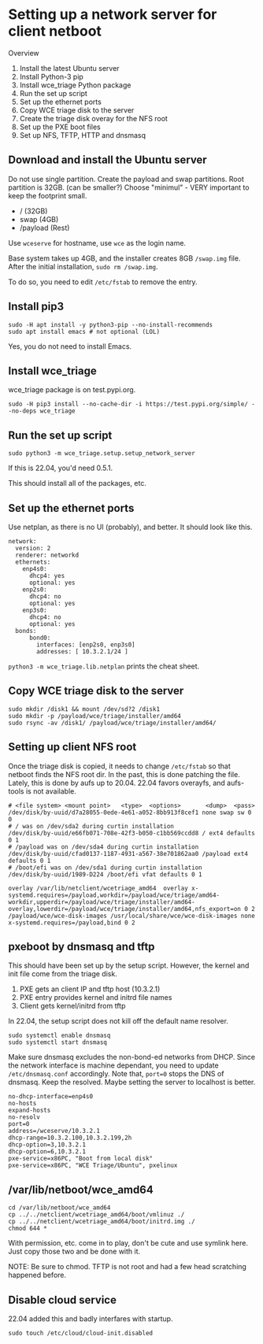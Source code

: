 # Setting up a network server for client netboot

Overview

1. Install the latest Ubuntu server
2. Install Python-3 pip
3. Install wce_triage Python package
4. Run the set up script
5. Set up the ethernet ports
4. Copy WCE triage disk to the server
5. Create the triage disk overay for the NFS root
6. Set up the PXE boot files
4. Set up NFS, TFTP, HTTP and dnsmasq

## Download and install the Ubuntu server
Do not use single partition. Create the payload and swap partitions. Root partition is 32GB. (can be smaller?)
Choose "minimul" - VERY important to keep the footprint small.

* / (32GB)
* swap (4GB)
* /payload (Rest)

Use `wceserve` for hostname, use `wce` as the login name.

Base system takes up 4GB, and the installer creates 8GB `/swap.img` file. After the initial installation, `sudo rm /swap.img`.

To do so, you need to edit `/etc/fstab` to remove the entry.


## Install pip3

```
sudo -H apt install -y python3-pip --no-install-recommends
sudo apt install emacs # not optional (LOL)

```

Yes, you do not need to install Emacs.

## Install wce_triage
wce_triage package is on test.pypi.org.

```
sudo -H pip3 install --no-cache-dir -i https://test.pypi.org/simple/ --no-deps wce_triage
```

## Run the set up script

```
sudo python3 -m wce_triage.setup.setup_network_server
```
If this is 22.04, you'd need 0.5.1.

This should install all of the packages, etc.

## Set up the ethernet ports

Use netplan, as there is no UI (probably), and better. It should look like this. 

```
network:
  version: 2
  renderer: networkd
  ethernets:
    enp4s0:
      dhcp4: yes
      optional: yes
    enp2s0:
      dhcp4: no
      optional: yes
    enp3s0:
      dhcp4: no
      optional: yes
  bonds:
      bond0:
        interfaces: [enp2s0, enp3s0]
        addresses: [ 10.3.2.1/24 ]
```

`python3 -m wce_triage.lib.netplan` prints the cheat sheet.

## Copy WCE triage disk to the server

```
sudo mkdir /disk1 && mount /dev/sd?2 /disk1
sudo mkdir -p /payload/wce/triage/installer/amd64
sudo rsync -av /disk1/ /payload/wce/triage/installer/amd64/
```

## Setting up client NFS root 

Once the triage disk is copied, it needs to change `/etc/fstab` so that netboot finds the NFS root dir.
In the past, this is done patching the file. Lately, this is done by aufs up to 20.04. 22.04 favors overayfs, and aufs-tools is not available.

```
# <file system> <mount point>   <type>  <options>       <dump>  <pass>
/dev/disk/by-uuid/d7a28055-0ede-4e61-a052-8bb913f8cef1 none swap sw 0 0
# / was on /dev/sda2 during curtin installation
/dev/disk/by-uuid/e66fb071-708e-42f3-b050-c1bb569ccdd8 / ext4 defaults 0 1
# /payload was on /dev/sda4 during curtin installation
/dev/disk/by-uuid/cfad0137-1187-4931-a567-38e701862aa0 /payload ext4 defaults 0 1
# /boot/efi was on /dev/sda1 during curtin installation
/dev/disk/by-uuid/1989-D224 /boot/efi vfat defaults 0 1

overlay /var/lib/netclient/wcetriage_amd64  overlay x-systemd.requires=/payload,workdir=/payload/wce/triage/amd64-workdir,upperdir=/payload/wce/triage/installer/amd64-overlay,lowerdir=/payload/wce/triage/installer/amd64,nfs_export=on 0 2
/payload/wce/wce-disk-images /usr/local/share/wce/wce-disk-images none x-systemd.requires=/payload,bind 0 2
```

## pxeboot by dnsmasq and tftp

This should have been set up by the setup script.
However, the kernel and init file come from the triage disk.

1. PXE gets an client IP and tftp host (10.3.2.1)
2. PXE entry provides kernel and initrd file names
3. Client gets kernel/initrd from tftp 

In 22.04, the setup script does not kill off the default name resolver.

```
sudo systemctl enable dnsmasq 
sudo systemctl start dnsmasq 
```

Make sure dnsmasq excludes the non-bond-ed networks from DHCP.
Since the network interface is machine dependant, you need to update `/etc/dnsmasq.conf` accordingly.
Note that, `port=0` stops the DNS of dnsmasq. Keep the resolved. 
Maybe setting the server to localhost is better.


```
no-dhcp-interface=enp4s0
no-hosts
expand-hosts
no-resolv
port=0
address=/wceserve/10.3.2.1
dhcp-range=10.3.2.100,10.3.2.199,2h
dhcp-option=3,10.3.2.1
dhcp-option=6,10.3.2.1
pxe-service=x86PC, "Boot from local disk"
pxe-service=x86PC, "WCE Triage/Ubuntu", pxelinux
```


## /var/lib/netboot/wce_amd64

```
cd /var/lib/netboot/wce_amd64
cp ../../netclient/wcetriage_amd64/boot/vmlinuz ./
cp ../../netclient/wcetriage_amd64/boot/initrd.img ./
chmod 644 *
```
With permission, etc. come in to play, don't be cute and use symlink here. Just copy those two and be done with it.

NOTE: Be sure to chmod. TFTP is not root and had a few head scratching happened before.

## Disable cloud service
22.04 added this and badly interfares with startup.

```
sudo touch /etc/cloud/cloud-init.disabled
```
